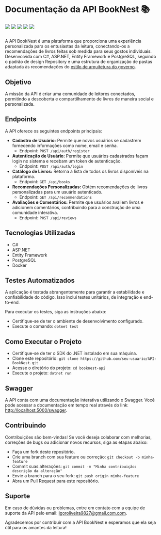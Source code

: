 # Documentação da API BookNest 📚

<div align="left">
    <img align="center" src="https://img.shields.io/badge/PostgreSQL-316192?style=for-the-badge&logo=postgresql&logoColor=white">
    <img align="center" src="https://img.shields.io/badge/ASP.NET-5C2D91?style=for-the-badge&logo=.net&logoColor=white">
    <img align="center" src="https://img.shields.io/badge/C%23-239120?style=for-the-badge&logo=c-sharp&logoColor=white">
    <img align="center" src="https://img.shields.io/badge/Entity%20Framework-5C2D91?style=for-the-badge&logo=.net&logoColor=white">
    <img align="center" src="https://img.shields.io/badge/Maintained%3F-yes-green.svg">
</div>

<br />

A API BookNest é uma plataforma que proporciona uma experiência personalizada para os entusiastas da leitura, conectando-os a recomendações de livros feitas sob medida para seus gostos individuais. Desenvolvida com C#, ASP.NET, Entity Framework e PostgreSQL, seguindo o padrão de design Repository e uma estrutura de organização de pastas adaptada às recomendações do [estilo de arquitetura do governo](https://wiki-coatic.saude.gov.br/backend-node).

## Objetivo

A missão da API é criar uma comunidade de leitores conectados, permitindo a descoberta e compartilhamento de livros de maneira social e personalizada.

## Endpoints

A API oferece os seguintes endpoints principais:

- **Cadastro de Usuário:** Permite que novos usuários se cadastrem fornecendo informações como nome, email e senha.
  - Endpoint: `POST /api/auth/register`
- **Autenticação de Usuário:** Permite que usuários cadastrados façam login no sistema e recebam um token de autenticação.
  - Endpoint: `POST /api/auth/login`
- **Catálogo de Livros:** Retorna a lista de todos os livros disponíveis na plataforma.
  - Endpoint: `GET /api/books`
- **Recomendações Personalizadas:** Obtém recomendações de livros personalizadas para um usuário autenticado.
  - Endpoint: `GET /api/recommendations`
- **Avaliações e Comentários:** Permite que usuários avaliem livros e adicionem comentários, contribuindo para a construção de uma comunidade interativa.
  - Endpoint: `POST /api/reviews`

## Tecnologias Utilizadas

- C#
- ASP.NET
- Entity Framework
- PostgreSQL
- Docker

## Testes Automatizados

A aplicação é testada abrangentemente para garantir a estabilidade e confiabilidade do código. Isso inclui testes unitários, de integração e end-to-end.

Para executar os testes, siga as instruções abaixo:

- Certifique-se de ter o ambiente de desenvolvimento configurado.
- Execute o comando: `dotnet test`

## Como Executar o Projeto

- Certifique-se de ter o SDK do .NET instalado em sua máquina.
- Clone este repositório: `git clone https://github.com/seu-usuario/API-BookNest.git`
- Acesse o diretório do projeto: `cd booknest-api`
- Execute o projeto: `dotnet run`

## Swagger

A API conta com uma documentação interativa utilizando o Swagger. Você pode acessar a documentação em tempo real através do link: [http://localhost:5000/swagger](http://localhost:5000/swagger).

## Contribuindo

Contribuições são bem-vindas! Se você deseja colaborar com melhorias, correções de bugs ou adicionar novos recursos, siga as etapas abaixo:

- Faça um fork deste repositório.
- Crie uma branch com sua feature ou correção: `git checkout -b minha-feature`
- Commit suas alterações: `git commit -m "Minha contribuição: descrição da alteração"`
- Envie a branch para o seu fork: `git push origin minha-feature`
- Abra um Pull Request para este repositório.

## Suporte

Em caso de dúvidas ou problemas, entre em contato com a equipe de suporte da API pelo email: igoroliveira9827@gmail.com.com.

Agradecemos por contribuir com a API BookNest e esperamos que ela seja útil para os amantes da leitura!